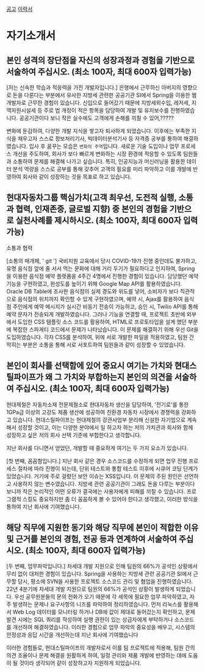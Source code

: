 
[공고](https://hyundaisteel-pipe.recruiter.co.kr/career/jobs/8828)
[이력서](https://hyundaisteel-pipe.recruiter.co.kr/mrs2/applicant/resume/writeResume)

# 자기소개서
## 본인 성격의 장단점을 자신의 성장과정과 경험을 기반으로 서술하여 주십시오. (최소 100자, 최대 600자 입력가능)

[저는 신속한 학습과 적응력을 가진 개발자입니다.]
은행에서 근무하신 아버지의 영향으로 돈을 다룬다는 부분에서 유사한 지방세 관련한 공공기관 SI에서 Spring을 이용한 웹개발자로 근무한 경험이 있습니다. 신입으로 들어갔기 때문에 지방세외수입, 레저세, 지역자원시설세 등 주로 법 개정이 적은 항목을 담당하여 개발 및 유지보수를 진행하였습니다. 공공기관이다 보니 작은 실수에도 고객에게 손해를 끼칠 수 있어,?????

 변화에 둔감하여, 다양한 개발 지식을 쌓고자 퇴사하게 되었습니다. 이후에는 부족한 지식을 채우고자 스스로 정보처리기사, 빅데이터분석기사 등 자격증 공부를 통하여 해결하였습니다.
입사 후 꿈꾸는 모습은 `변화의 주역`입니다. 새로운 기술 도입이나 업무 프로세스 개선을 주도하여, 회사가 보다 빠르게 변화하는 시장 환경에 적응할 수 있도록 팀원들과 소통하여 문제를 해결해 나가고 싶습니다. 특히, 인공지능과 머신러닝을 활용한 데이터 분석 역량을 스스로 공부를 통해 갖추어 고객의 필요를 미리 파악하고 이를 개발에 반영하여 회사와 같이 성장하는 것을 목표로 하고 있습니다.

## 현대자동차그룹 핵심가치(고객 최우선, 도전적 실행, 소통과 협력, 인재존중, 글로벌 지향) 중 본인의 경험을 기반으로 실천사례를 제시하시오. (최소 100자, 최대 600자 입력가능)
소통과 협력

[소통의 매개체, ' git ']
국비지원 교육에서 당시 COVID-19가 진행 중인데도 불가하고, 유명 음식점 앞에 줄 서서 먹는 문화에 대해 거리 두기가 필요하다고 인지하여, Spring을 이용한 음식점 예약 플랫폼을 4주간 4명에서 진행한 경험이 있습니다. 담당했던 예약 기능을 구현하였고, 완성도를 높이기 위해 Google Map API를 활용하였습니다. Oracle DB Table에 조사한 음식점의 실제 경도와 위도를 넣어, 소비자가 보다 직관적으로 음식점의 위치까지 확인할 수 있게 구현하였으며, 예약 시, Ajax를 활용하여 음식점 주인에게 예약 메시지가 실시간 비동기 전송이 가능하고, 승인 시, Twilio API를 통해 예약 문자가 전송되게 개발하였습니다. 
그러나 기능을 연결할 때, 프로젝트 초반에 외부에서 도입한 CSS 템플릿 소스 코드를 활용하여, HTML로 프로토타입을 설계 했던 부분에 복잡한 스파게티 코드에서 문제가 나타났습니다. 이 문제를 해결하기 위해 우선 Git을 도입하였습니다. 각자 CSS를 분석하여, 위에 서로 개발한 파일을 적용하였고, 팀원 간 막히는 부분은 소통을 통해 서로 서포트하여 팀원들과 같이 성장할 수 있었습니다.


## 본인이 회사를 선택함에 있어 중요시 여기는 가치와 현대스틸파이프가 왜 그 가치와 부합하는지 본인의 의견을 서술하여 주십시오. (최소 100자, 최대 600자 입력가능)

현대제철은 자동차소재 전문제철소로 현대자동차 생산을 담당하여, '전기로'를 통한 1GPa급 이상의 고강도 제품 생산에 성공하여 친환경 자동차 시장에서 경쟁력을 강화하고 있습니다. 현대스틸파이프는 현대제철의 강관사업부 분리해 신설한 자기업으로 계속해서 성장할 것이고, 이는 다양한 분야에서 일 하고자 하는 저의 가치관과 회사와 함께 성장하고 싶은 저의 회사 선택 기준에 부합한다고 생각합니다.

지난 회사를 다니면서 얻었던, 개발할 때 중요하게 여기는 두 가지 요소가 있습니다.

[첫 번째, 꼼꼼함입니다.]
지난 회사 같은 경우 소스코드를 수정하게 되면 업무 진행 프로세스 절차에 따라 진행이 되는데, 단위 테스트와 통합 테스트 이후에 시큐어 코딩 단계가 있었습니다. 거기에 주로 걸렸던 보안 이슈는 XSS입니다. 이 문제의 주된 원인은 선언하고 사용하지 않는 변수였습니다. 지방세 관련 공공기관이 그래도 돈을 다루는 부분이다 보니까 작은 논리적인 어떤 오류가 결국에는 사용자에게 피해를 끼칠 수 있습니다. 프로그램적 스킬도 중요하지만 좀 더 꼼꼼하게 볼 수 있어야 한다고 생각했고, 이러한 방식을 통하여 지난 회사에 기여했습니다.


## 해당 직무에 지원한 동기와 해당 직무에 본인이 적합한 이유 및 근거를 본인의 경험, 전공 등과 연계하여 서술하여 주십시오. (최소 100자, 최대 600자 입력가능)

[두 번째, 업무파악입니다.]
차세대 개발 지원으로 인해 팀원의 66%가 공석인 상황에서 무리 없이 대처한 경험이 있습니다.
Spring을 사용하는 지방세 관련 공공기관 SI에서 근무할 당시, 평소에 SVN을 사용한 프로젝트 소스코드 관리 및 협업을 진행하였습니다. 22년 4분기에 차세대 개발 지원으로 팀원의 66%가 공석인 상황이 발생하게 되었습니다. 우선 공무원분들의 문의 전화가 오기 때문에 각 세목에 필요한 업무 파악하였고, 자주 발생하는 문제나 요구사항의 니즈를 파악하여 정리하였습니다. 먼저 리눅스를 활용해서 Web Log 데이터를 모니터링 하거나 DB에 값이 제대로 들어갔는지 확인하고, 문제 발견 시에는 SQL 쿼리를 작성하여 실행 권한이 있는 상급자에게 부탁하거나 소스코드를 개선하여 해결하였습니다. 이러한 경험으로 업무 파악의 중요성을 배우고, 시스템의 안정성과 응답 시간을 개선하는데 지난 회사에 기여했습니다
 
이러한 경험들로, 현대스틸파이프의 개발자로서 이를 팀 프로젝트에 적용해, 팀원 간의 의견 조율이나 문제 해결을 원활하게 하여, 일정 관리와 제품 개발에 반영하는 데에 도움이 될 것이라 생각되어 같이 성장하고자 지원하게 되었습니다.
